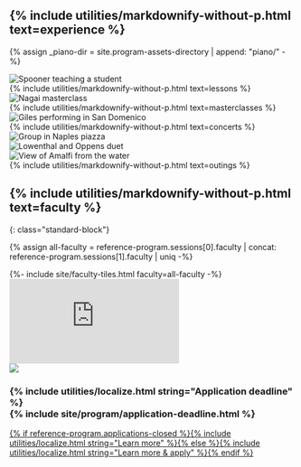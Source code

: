 <section id="splash-piano">
<div class="standard-block" markdown="1">

## {% include utilities/markdownify-without-p.html text=experience %}

{% assign _piano-dir = site.program-assets-directory | append: "piano/" -%}
<div class="image-copy">
<div class="image">
<img src="{{ _piano-dir | append: "spooner.jpg" | relative_url }}" alt="Spooner teaching a student" />
</div>
<div class="copy">{% include utilities/markdownify-without-p.html text=lessons %}</div>
</div>

<div class="image-copy right">
<div class="image">
<img src="{{ _piano-dir | append: "IMG_1398_edited.jpg" | relative_url }}" alt="Nagai masterclass" />
</div>
<div class="copy">{% include utilities/markdownify-without-p.html text=masterclasses %}</div>
</div>

<div class="image-copy">
<div class="image">
<img src="{{ _piano-dir | append: "giles-san-domenico.jpg" | relative_url }}" alt="Giles performing in San Domenico" />
</div>
<div class="copy">{% include utilities/markdownify-without-p.html text=concerts %}</div>
</div>

<div class="image-copy right">
<div class="image">
<img src="{{ _piano-dir | append: "group-naples-piazza-2023.jpg" | relative_url }}" alt="Group in Naples piazza" />
</div>
<div class="image">
<img src="{{ _piano-dir | append: "lowenthal-oppens.jpg" | relative_url }}" alt="Lowenthal and Oppens duet" />
</div>
</div>

<div class="image-copy row">
<div class="image">
<img src="{{ _piano-dir | append: "amalfi-from-water.jpg" | relative_url }}" alt="View of Amalfi from the water" />
</div>
<div class="copy">{% include utilities/markdownify-without-p.html text=outings %}</div>
</div>

</div>
</section>

<section id="faculty" markdown="1">

## {% include utilities/markdownify-without-p.html text=faculty %}
{: class="standard-block"}

{% assign all-faculty = reference-program.sessions[0].faculty | concat: reference-program.sessions[1].faculty | uniq -%}
<div class="standard-block tiles front-of-brochure">
{%- include site/faculty-tiles.html faculty=all-faculty -%}
</div>
</section>

<section id="video">
    <iframe src="https://www.youtube.com/embed/dlnph4LxtrM?modestbranding=1" frameborder="0" allow="picture-in-picture" allowfullscreen></iframe>
</section>

<section id="learn" class="background-image-container parallax">
<img src="{{ site.program-assets-directory | append: 'piano/collage.jpg' | relative_url }}" />
<h3><span class="label">{% include utilities/localize.html string="Application deadline" %}</span><br/>{% include site/program/application-deadline.html %}</h3>
<a class="apply button" href="{{ apply-url }}">{% if reference-program.applications-closed %}{% include utilities/localize.html string="Learn more" %}{% else %}{% include utilities/localize.html string="Learn more & apply" %}{% endif %}</a>
</section>

<script>(() => { parallaxify("learn", 1.3); })();</script>